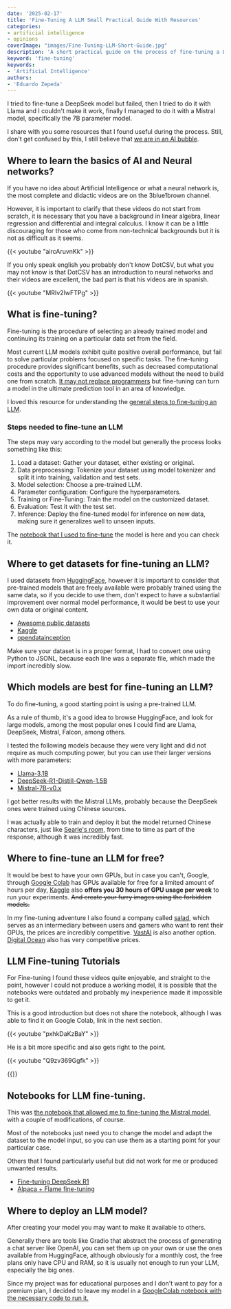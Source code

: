 ```yaml
---
date: '2025-02-17'
title: 'Fine-Tuning A LLM Small Practical Guide With Resources'
categories:
- artificial intelligence
- opinions
coverImage: "images/Fine-Tuning-LLM-Short-Guide.jpg"
description: 'A short practical guide on the process of fine-tuning a LLM and useful resources to do so according to my experience training Mistral 7B available on HuggingFace'
keyword: 'fine-tuning'
keywords:
- 'Artificial Intelligence'
authors:
- 'Eduardo Zepeda'
---
```


I tried to fine-tune a DeepSeek model but failed, then I tried to do it with Llama and I couldn't make it work, finally I managed to do it with a Mistral model, specifically the 7B parameter model. 

I share with you some resources that I found useful during the process. Still, don't get confused by this, I still believe that [we are in an AI bubble](/en/the-rise-and-fall-of-the-ai-bubble/).

## Where to learn the basics of AI and Neural networks?

If you have no idea about Artificial Intelligence or what a neural network is, the most complete and didactic videos are on the 3blue1brown channel. 

However, it is important to clarify that these videos do not start from scratch, it is necessary that you have a background in linear algebra, linear regression and differential and integral calculus. I know it can be a little discouraging for those who come from non-technical backgrounds but it is not as difficult as it seems.

{{< youtube "aircAruvnKk" >}}

If you only speak english you probably don't know DotCSV, but what you may not know is that DotCSV has an introduction to neural networks and their videos are excellent, the bad part is that his videos are in spanish.

{{< youtube "MRIv2IwFTPg" >}}

## What is fine-tuning?

Fine-tuning is the procedure of selecting an already trained model and continuing its training on a particular data set from the field.

Most current LLM models exhibit quite positive overall performance, but fail to solve particular problems focused on specific tasks. The fine-tuning procedure provides significant benefits, such as decreased computational costs and the opportunity to use advanced models without the need to build one from scratch. [It may not replace programmers](/en/devin-ai-the-supposed-replacement-for-programmers/) but fine-tuning can turn a model in the ultimate prediction tool in an area of knowledge. 

I loved this resource for understanding the [general steps to fine-tuning an LLM](https://www.datacamp.com/tutorial/fine-tuning-large-language-models).

### Steps needed to fine-tune an LLM

The steps may vary according to the model but generally the process looks something like this:

1. Load a dataset: Gather your dataset, either existing or original.
2. Data preprocessing: Tokenize your dataset using model tokenizer and split it into training, validation and test sets.
3. Model selection: Choose a pre-trained LLM.
4. Parameter configuration: Configure the hyperparameters.
5. Training or Fine-Tuning: Train the model on the customized dataset.
6. Evaluation: Test it with the test set.
7. Inference: Deploy the fine-tuned model for inference on new data, making sure it generalizes well to unseen inputs.

The [notebook that I used to fine-tune](https://www.kaggle.com/code/eduardomzepeda/fine-tuning-mistral-7b-with-linkedin-job-posting#?) the model is here and you can check it.

## Where to get datasets for fine-tuning an LLM?

I used datasets from [HuggingFace](https://huggingface.co/datasets/#?), however it is important to consider that pre-trained models that are freely available were probably trained using the same data, so if you decide to use them, don't expect to have a substantial improvement over normal model performance, it would be best to use your own data or original content.

- [Awesome public datasets](https://github.com/awesomedata/awesome-public-datasets#?)
- [Kaggle](https://kaggle.com#?)
- [opendatainception](https://opendatainception.io/#?)

Make sure your dataset is in a proper format, I had to convert one using Python to JSONL, because each line was a separate file, which made the import incredibly slow.

## Which models are best for fine-tuning an LLM?

To do fine-tuning, a good starting point is using a pre-trained LLM.

As a rule of thumb, it's a good idea to browse HuggingFace, and look for large models, among the most popular ones I could find are Llama, DeepSeek, Mistral, Falcon, among others.

I tested the following models because they were very light and did not require as much computing power, but you can use their larger versions with more parameters: 
- [Llama-3.1B](https://huggingface.co/meta-llama/Llama-3.1-8B#?)
- [DeepSeek-R1-Distill-Qwen-1.5B](https://huggingface.co/deepseek-ai/DeepSeek-R1-Distill-Qwen-1.5B#?)
- [Mistral-7B-v0.x](https://huggingface.co/mistralai/Mistral-7B-v0.3#?)


I got better results with the Mistral LLMs, probably because the DeepSeek ones were trained using Chinese sources. 

I was actually able to train and deploy it but the model returned Chinese characters, just like [Searle's room](/en/chat-gpt-searles-chinese-room-and-consciousness/), from time to time as part of the response, although it was incredibly fast.


## Where to fine-tune an LLM for free?

It would be best to have your own GPUs, but in case you can't, Google, through [Google Colab](https://colab.research.google.com/#?) has GPUs available for free for a limited amount of hours per day, [Kaggle](https://www.kaggle.com/#?) also **offers you 30 hours of GPU usage per week** to run your experiments. ~~And create your furry images using the forbidden models.~~

In my fine-tuning adventure I also found a company called [salad](https://salad.com/#?), which serves as an intermediary between users and gamers who want to rent their GPUs, the prices are incredibly competitive. [VastAI](https://vast.ai/#?) is also another option. [Digital Ocean](https://m.do.co/c/a22240ebb8e7#?) also has very competitive prices.

## LLM Fine-tuning Tutorials

For Fine-tuning I found these videos quite enjoyable, and straight to the point, however I could not produce a working model, it is possible that the notebooks were outdated and probably my inexperience made it impossible to get it.

This is a good introduction but does not share the notebook, although I was able to find it on Google Colab, link in the next section.

{{< youtube "pxhkDaKzBaY" >}}

He is a bit more specific and also gets right to the point.

{{< youtube "Q9zv369Ggfk" >}}

{{<ad>}}

## Notebooks for LLM fine-tuning.

This was [the notebook that allowed me to fine-tuning the Mistral model](https://github.com/brevdev/notebooks/blob/main/mistral-finetune-own-data.ipynb#?), with a couple of modifications, of course. 

Most of the notebooks just need you to change the model and adapt the dataset to the model input, so you can use them as a starting point for your particular case.

Others that I found particularly useful but did not work for me or produced unwanted results.
- [Fine-tuning DeepSeek R1](https://www.kaggle.com/code/kingabzpro/fine-tuning-deepseek-r1-reasoning-model#?)
- [Alpaca + Flame fine-tuning](https://colab.research.google.com/drive/135ced7oHytdxu3N2DNe1Z0kqjyYIkDXp#?)

## Where to deploy an LLM model?

After creating your model you may want to make it available to others.

Generally there are tools like Gradio that abstract the process of generating a chat server like OpenAI, you can set them up on your own or use the ones available from HuggingFace, although obviously for a monthly cost, the free plans only have CPU and RAM, so it is usually not enough to run your LLM, especially the big ones.

Since my project was for educational purposes and I don't want to pay for a premium plan, I decided to leave my model in a [GoogleColab notebook with the necessary code to run it.](https://colab.research.google.com/drive/1Fe348rmXbDyvjoDPGEKrBtPurpfwnFgG#?)
